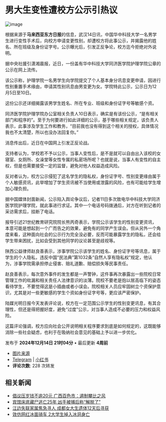 # 男大生变性遭校方公示引热议

![image](https://sb.scorecardresearch.com/p?c1=2&c2=17813110&cv=2.0&cj=1)

根据来源于**马来西亚东方日报**的信息，武汉14日讯，中国华中科技大学一名男学生进行变性手术后，向校方申请变更性别，却遭校方将此事公示，并揭露他的姓名、所在班级及身份证字号。公示曝光后，引发正反争论，校方迄今拒绝对外说明。

据中央社援引潇湘晨报，近日，一份盖有华中科技大学同济医学院护理学院公章的公示在网上流传。

该公示称，护理学院一名男学生向学院提交了个人基本身分讯息变更申请，因进行性别重置手术缘由，申请其性别讯息由男变更为女。学院特此公示，公示日为12月5日至10日。

这份公示还详细揭露该男学生姓名、所在专业、班级和身份证字号等敏感个资。

同济医学院护理学院办公室相关负责人10日表示，确实是有该份公示，“是有相关部门和程序的”。至于为何要进行如此详细的公示，基于哪些相关规定，该负责人表示，此事涉及学生工作和教务，“目前我也没有得到这个相关的授权，具体情况我也不太清楚，所以也没办法回复你。”

消息传出后，近日在中国网上引发正反论战。

支持者认为，学校若不予以公示，当事人变性后，是不是就可以自由出入该校的女寝室、女厕所、女澡堂等女性专属的私密场所呢？也就是说，当事人有变性的自主权，但是也需要接受一定的监督，避免对他人权益造成风险。

反对者认为，校方公示侵犯了这名学生的隐私权，身份证字号、性别变更缘由属于个人敏感资讯，此举增加了学生资讯被不当使用或泄露的风险，也有可能给学生增加心理负担。

据中国媒体封面新闻，公示陷入舆论争议后，记者11日多次致电华中科技大学同济医学院护理学院，就此事进行求证。其中一个电话号码拨通后，对方在听到记者的采访需求后，挂断了电话。

报导引述21世纪教育研究院院长熊丙奇表示，学院公示该学生的性别变更资讯，本意可能是想起到一个广而告之的效果，避免有的同学产生误会。但从另外一个角度来看，这种面向社会的公示行为完全没必要，反而可能暴露学生的隐私，还会给学生带来困扰，比如会受到其他同学的议论甚至是歧视等。

陕西公益律师赵良善表示，涉事学院公示该学生的姓名、身份证字号等讯息，属于学生的个人隐私，违反中国“民法典”第1032条“自然人享有隐私权”规定，他认为，涉事学院需承担停止侵害、赔礼道歉、赔偿损失等民事责任。

赵良善表示，每次意外事件的发生都是一声警钟，这件事再次暴露出一些院校日常管理工作的纰漏和相关责任人法律意识的淡薄。院校不要老是抱以居高临下的姿态看待学生，不要觉得这是小插曲或者小误会。院校相关人员应牢固树立个资保护意识，尤其是对一些更敏感的学生个资如身份证字号等，更应该严密保护。

陆媒光明日报今天发表评论说，校方在一定范围公示学生的性别变更讯息，有其合理性，但还是得把握好度，避免“过度”公示，对当事人造成不必要的压力和权益风险。

这篇评论强调，校方应向社会公开说明相关程序要求到底是如何规定的，这既能够消除一些社会疑虑，也利于在吸纳社会意见的基础上予以进一步优化。

发布于 **2024年12月14日 21时04分** • 最后更新 **4周前** 

- [图片来源](https://www.orientaldaily.com.my/assets/images/logo-article.png)  
- [Telegram](https://t.me/orientaldailynewsmalaysia) | [小红书](https://www.xiaohongshu.com/user/profile/61f568ee000000001000b03c)  
- **评论次数**: 228 次转发

## 相关新闻

- [倡议压岁钱不逾20元 广西百色市：遏制攀比之风](https://www.orientaldaily.com.my/news/international/2025/01/12/705516)
- [宾馆床底藏尸逃亡25年 凶手被捕后称“解脱了”](https://www.orientaldaily.com.my/news/international/2025/01/12/705459)
- [江边失联家属焦急寻人 成都女大生遗体12天后寻获](https://www.orientaldaily.com.my/news/international/2025/01/12/705458)
- [效仿网红冰面骑车 2大学生掉入冰洞身亡](https://www.orientaldaily.com.my/news/buzz/2025/01/12/705442)